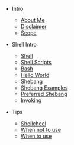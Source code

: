 - Intro

  - [About Me](/slides/intro/aboutme.md)
  - [Disclaimer](/slides/intro/disclaimer.md)
  - [Scope](/slides/intro/scope.md)

- Shell Intro
  - [Shell](/slides/shell/shell.md)
  - [Shell Scripts](/slides/shell/shell_scripts.md)
  - [Bash](/slides/shell/bash.md)
  - [Hello World](/slides/shell/hello_world.md)
  - [Shebang](/slides/shell/shebang.md)
  - [Shebang Examples](/slides/shell/shebang_examples.md)
  - [Preferred Shebang](/slides/shell/shebang_preferred.md)
  - [Invoking](/slides/shell/invoking.md)

- Tips
  - [Shellchecl](/slides/tips/shellcheck.md)
  - [When not to use](/slides/tips/when_not_to_use.md)
  - [When to use](/slides/tips/when_to_use.md)